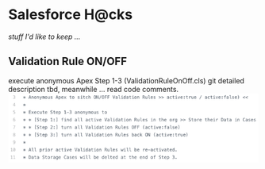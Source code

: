 # Salesforce H@cks
*stuff I'd like to keep …* 

## Validation Rule ON/OFF
execute anonymous Apex Step 1-3 (ValidationRuleOnOff.cls)  git
detailed description tbd, meanwhile … read code comments.  
![comments](https://github.com/HeikoKramer/sfhcks/blob/master/img/comments.png)